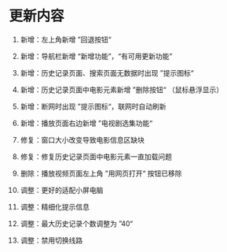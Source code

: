 # 更新内容

1. 新增：左上角新增 ”回退按钮“

2. 新增：导航栏新增 “新增功能”，“有可用更新功能”

3. 新增：历史记录页面、搜索页面无数据时出现 ”提示图标“

4. 新增：历史记录页面中电影元素新增 ”删除按钮“ （鼠标悬浮显示）

5. 新增：断网时出现 ”提示图标“，联网时自动刷新

6. 新增：播放页面右边新增 ”电视剧选集功能“

7. 修复：窗口大小改变导致电影信息区缺块

8. 修复：修复历史记录页面中电影元素一直加载问题

9. 删除：播放视频页面左上角 ”用网页打开“ 按钮已移除

10. 调整：更好的适配小屏电脑

11. 调整：精细化提示信息

12. 调整：最大历史记录个数调整为 ”40“

13. 调整：禁用切换线路
